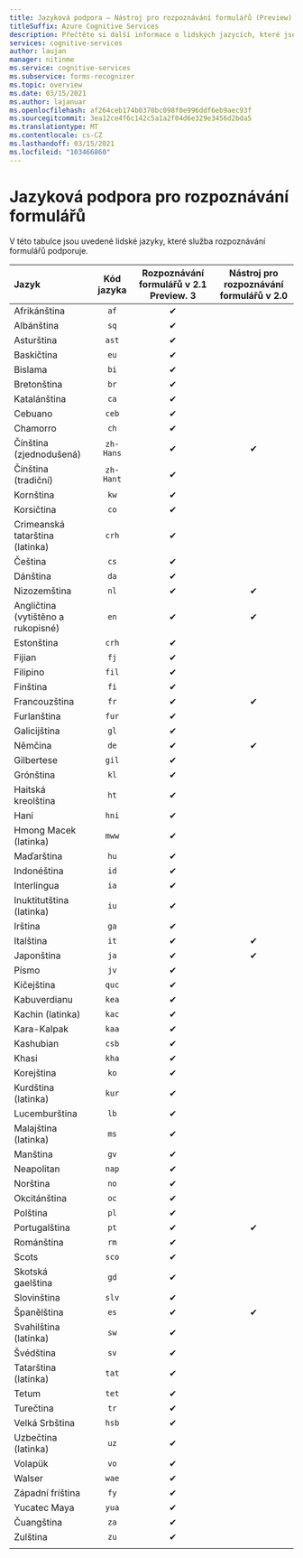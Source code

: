 ```yaml
---
title: Jazyková podpora – Nástroj pro rozpoznávání formulářů (Preview)
titleSuffix: Azure Cognitive Services
description: Přečtěte si další informace o lidských jazycích, které jsou k dispozici v nástroji pro rozpoznávání formulářů.
services: cognitive-services
author: laujan
manager: nitinme
ms.service: cognitive-services
ms.subservice: forms-recognizer
ms.topic: overview
ms.date: 03/15/2021
ms.author: lajanuar
ms.openlocfilehash: af264ceb174b0370bc098f0e996ddf6eb9aec93f
ms.sourcegitcommit: 3ea12ce4f6c142c5a1a2f04d6e329e3456d2bda5
ms.translationtype: MT
ms.contentlocale: cs-CZ
ms.lasthandoff: 03/15/2021
ms.locfileid: "103466860"
---
```

# <a name="language-support-for-form-recognizer"></a>Jazyková podpora pro rozpoznávání formulářů

V této tabulce jsou uvedené lidské jazyky, které služba rozpoznávání formulářů podporuje.

|Jazyk| Kód jazyka | Rozpoznávání formulářů v 2.1 Preview. 3 |Nástroj pro rozpoznávání formulářů v 2.0 | 
|:-----|:----:|:-----:|:---:|
|Afrikánština|`af`| ✔ | |
|Albánština |`sq`| ✔ | |
|Asturština |`ast`| ✔ | |
|Baskičtina  |`eu`|  ✔ | |
|Bislama   |`bi`|  ✔ | |
|Bretonština    |`br`|  ✔ | |
|Katalánština    |`ca`|  ✔ | |
|Cebuano    |`ceb`|  ✔ | |
|Chamorro  |`ch`|  ✔ | |
|Čínština (zjednodušená) | `zh-Hans`|✔ | ✔ |
|Čínština (tradiční) | `zh-Hant`|  ✔ | |
|Kornština     |`kw`|  ✔ | |
|Korsičtina      |`co`|  ✔ | |
|Crimeanská tatarština (latinka)  |`crh`| ✔ | |
|Čeština | `cs` |  ✔ | |
|Dánština | `da` |  ✔ | |
|Nizozemština | `nl` |✔ | ✔ |
|Angličtina (vytištěno a rukopisné) | `en` |✔ | ✔ |
|Estonština  |`crh`|  ✔ | |
|Fijian |`fj`|  ✔ | |
|Filipino  |`fil`|  ✔ | |
|Finština | `fi` |  ✔ | |
|Francouzština | `fr` |✔ | ✔ |
|Furlanština  | `fur` |  ✔ | |
|Galicijština   | `gl` |  ✔ | |
|Němčina | `de` |✔ | ✔ |
|Gilbertese    | `gil` | ✔ | |
|Grónština   | `kl` |  ✔ | |
|Haitská kreolština  | `ht` | ✔ | |
|Hani  | `hni` |  ✔ | |
|Hmong Macek (latinka) | `mww` |  ✔ | |
|Maďarština | `hu` |  ✔ | |
|Indonéština   | `id` |  ✔ | |
|Interlingua  | `ia` |  ✔ | |
|Inuktitutština (latinka)  | `iu`  | ✔ | |
|Irština    | `ga` |  ✔ | |
|Italština | `it` |✔ | ✔ |
|Japonština | `ja` |✔ | ✔ |
|Písmo | `jv` | ✔ | |
|Kičejština  | `quc` |  ✔ | |
|Kabuverdianu | `kea` |  ✔ | |
|Kachin (latinka) | `kac` | ✔ | |
|Kara-Kalpak | `kaa` |  ✔ | |
|Kashubian | `csb` |  ✔ | |
|Khasi  | `kha` |  ✔ | |
|Korejština | `ko` |  ✔ | |
|Kurdština (latinka) | `kur` | ✔ | |
|Lucemburština  | `lb` |  ✔ | |
|Malajština (latinka)  | `ms` |  ✔ | |
|Manština  | `gv` |  ✔ | |
|Neapolitan   | `nap` |  ✔ | |
|Norština | `no` |  ✔ | |
|Okcitánština | `oc` |  ✔ | |
|Polština | `pl` |  ✔ | |
|Portugalština | `pt` |✔ | ✔ |
|Románština  | `rm` |  ✔ | |
|Scots  | `sco` | ✔ | |
|Skotská gaelština  | `gd` |  ✔ | |
|Slovinština  | `slv` |  ✔ | |
|Španělština | `es` |✔ | ✔ |
|Svahilština (latinka)  | `sw` | ✔ | |
|Švédština | `sv` | ✔ ||
|Tatarština (latinka)  | `tat` |  ✔ | |
|Tetum    | `tet` |  ✔ | |
|Turečtina | `tr` |  ✔ | |
|Velká Srbština  | `hsb` |  ✔ | |
|Uzbečtina (latinka)     | `uz` |  ✔ | |
|Volapük   | `vo` |  ✔ | |
|Walser    | `wae` |  ✔ | |
|Západní fríština | `fy` | ✔ | |
|Yucatec Maya | `yua` | ✔ | |
|Čuangština | `za` |  ✔ | |
|Zulština  | `zu` |  ✔ | |
||||
